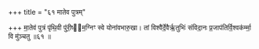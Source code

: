 +++
title = "६१ मातेव पुत्रम्"

+++
मा॒तेव॑ पुत्रं पृ॑थि॒वी पु॑री॒ष्य᳖म॒ग्निꣳ स्वे योना॑वभारु॒खा। तां विश्वै॑र्दे॒वैर्ऋ॒तुभिः॑ संविदा॒नः प्र॒जाप॑तिर्वि॒श्वक॑र्म्मा॒ वि मु॑ञ्चतु ॥६१ ॥